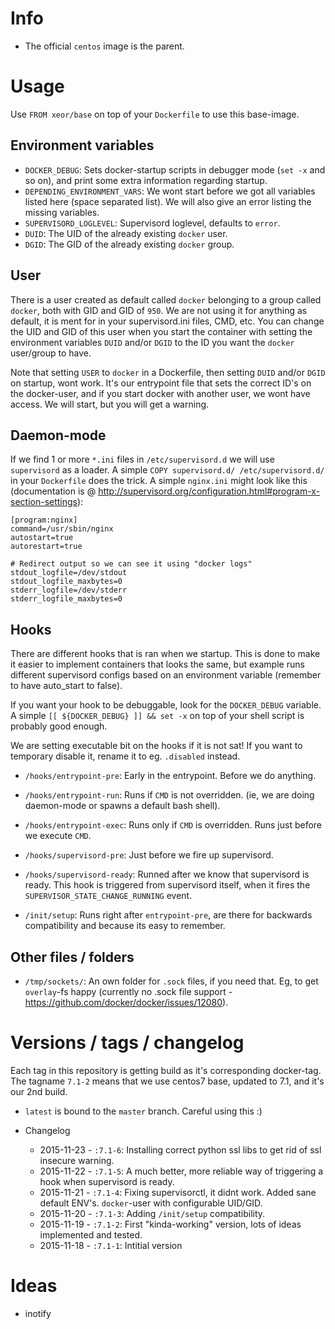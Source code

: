 # Info
* The official `centos` image is the parent.

# Usage
Use `FROM xeor/base` on top of your `Dockerfile` to use this base-image.

## Environment variables
* `DOCKER_DEBUG`: Sets docker-startup scripts in debugger mode (`set -x` and so on), and print some extra information regarding startup.
* `DEPENDING_ENVIRONMENT_VARS`: We wont start before we got all variables listed here (space separated list). We will also give an error listing the missing variables.
* `SUPERVISORD_LOGLEVEL`: Supervisord loglevel, defaults to `error`.
* `DUID`: The UID of the already existing `docker` user.
* `DGID`: The GID of the already existing `docker` group.

## User
There is a user created as default called `docker` belonging to a group called `docker`, both with GID and GID of `950`.
We are not using it for anything as default, it is ment for in your supervisord.ini files, CMD, etc. You can change the UID and GID of this user when you start the container with setting the environment variables `DUID` and/or `DGID` to the ID you want the `docker` user/group to have.

Note that setting `USER` to `docker` in a Dockerfile, then setting `DUID` and/or `DGID` on startup, wont work. It's our entrypoint file that sets the correct ID's on the docker-user, and if you start docker with another user, we wont have access. We will start, but you will get a warning.

## Daemon-mode
If we find 1 or more `*.ini` files in `/etc/supervisord.d` we will use `supervisord` as a loader. A simple `COPY supervisord.d/ /etc/supervisord.d/` in your `Dockerfile` does the trick.
A simple `nginx.ini` might look like this (documentation is @ http://supervisord.org/configuration.html#program-x-section-settings):

    [program:nginx]
    command=/usr/sbin/nginx
    autostart=true
    autorestart=true

    # Redirect output so we can see it using "docker logs"
    stdout_logfile=/dev/stdout
    stdout_logfile_maxbytes=0
    stderr_logfile=/dev/stderr
    stderr_logfile_maxbytes=0

## Hooks
There are different hooks that is ran when we startup. This is done to make it easier to implement containers that looks the same, but example runs different supervisord configs based on an environment variable (remember to have auto_start to false).

If you want your hook to be debuggable, look for the `DOCKER_DEBUG` variable. A simple `[[ ${DOCKER_DEBUG} ]] && set -x` on top of your shell script is probably good enough.

We are setting executable bit on the hooks if it is not sat! If you want to temporary disable it, rename it to eg. `.disabled` instead.

* `/hooks/entrypoint-pre`: Early in the entrypoint. Before we do anything.
* `/hooks/entrypoint-run`: Runs if `CMD` is not overridden. (ie, we are doing daemon-mode or spawns a default bash shell).
* `/hooks/entrypoint-exec`: Runs only if `CMD` is overridden. Runs just before we execute `CMD`.
* `/hooks/supervisord-pre`: Just before we fire up supervisord.
* `/hooks/supervisord-ready`: Runned after we know that supervisord is ready. This hook is triggered from supervisord itself, when it fires the `SUPERVISOR_STATE_CHANGE_RUNNING` event.

* `/init/setup`: Runs right after `entrypoint-pre`, are there for backwards compatibility and because its easy to remember.

## Other files / folders
* `/tmp/sockets/`: An own folder for `.sock` files, if you need that. Eg, to get `overlay`-fs happy (currently no .sock file support - https://github.com/docker/docker/issues/12080).

# Versions / tags / changelog
Each tag in this repository is getting build as it's corresponding docker-tag. The tagname `7.1-2` means that we use centos7 base, updated to 7.1, and it's our 2nd build.

* `latest` is bound to the `master` branch. Careful using this :)

* Changelog
  * 2015-11-23 - `:7.1-6`: Installing correct python ssl libs to get rid of ssl insecure warning.
  * 2015-11-22 - `:7.1-5`: A much better, more reliable way of triggering a hook when supervisord is ready.
  * 2015-11-21 - `:7.1-4`: Fixing supervisorctl, it didnt work. Added sane default ENV's. `docker`-user with configurable UID/GID.
  * 2015-11-20 - `:7.1-3`: Adding `/init/setup` compatibility.
  * 2015-11-19 - `:7.1-2`: First "kinda-working" version, lots of ideas implemented and tested.
  * 2015-11-18 - `:7.1-1`: Intitial version

# Ideas
* inotify
